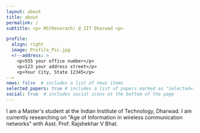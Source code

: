 ```yaml
---
layout: about
title: about
permalink: /
subtitle: <p> MS(Reserach) @ IIT Dharwad <p>

profile:
  align: right
  image: Profile_Pic.jpg
  <!--address: >
    <p>555 your office number</p>
    <p>123 your address street</p>
    <p>Your City, State 12345</p>
-->
news: false  # includes a list of news items
selected_papers: true # includes a list of papers marked as "selected={true}"
social: true  # includes social icons at the bottom of the page
--- 
```


I am a Master's student at the Indian Institute of Technology, Dharwad. I am currently researching on "Age of Information in wireless communication networks" with Asst. Prof. Rajshekhar V Bhat.
